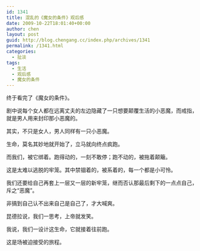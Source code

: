 ```yaml
---
id: 1341
title: 混乱的《魔女的条件》观后感
date: 2009-10-22T18:01:40+00:00
author: chen
layout: post
guid: http://blog.chengang.cc/index.php/archives/1341
permalink: /1341.html
categories:
  - 扯淡
tags:
  - 生活
  - 观后感
  - 魔女的条件
---
```

终于看完了《魔女的条件》。

剧中说每个女人都在远离丈夫的左边隐藏了一只想要颠覆生活的小恶魔，而戒指，就是男人用来封印那小恶魔的。
  
其实，不只是女人，男人同样有一只小恶魔。

生命，莫名其妙地就开始了，立马就向终点疯跑。
  
而我们，被它绑着。跑得动的，一刻不敢停；跑不动的，被拖着颠簸。

这是太难以逃脱的牢笼。其中禁锢着的，被系着的，每一个都是小可怜。
  
我们还要给自己再套上一层又一层的新牢笼，继而否认那最后剩下的一点点自己，斥之“恶魔”。
  
非搞到自己认不出来自己是自己了，才大喊爽。

昆德拉说，我们一思考，上帝就发笑。
  
我说，我们一设计这生命，它就接着往前跑。

这是场被迫接受的旅程。
